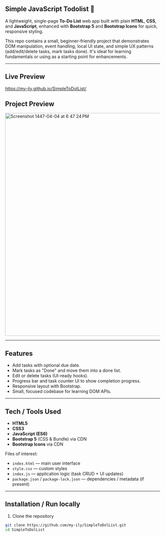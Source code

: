## Simple JavaScript Todolist 🌟

A lightweight, single-page **To‑Do List** web app built with plain **HTML**, **CSS**, and **JavaScript**, enhanced with **Bootstrap 5** and **Bootstrap Icons** for quick, responsive styling.

This repo contains a small, beginner-friendly project that demonstrates DOM manipulation, event handling, local UI state, and simple UX patterns (add/edit/delete tasks, mark tasks done). It's ideal for learning fundamentals or using as a starting point for enhancements.

---

## Live Preview
 https://my-ily.github.io/SimpleToDolList/


 ## Project Preview
<img width="1035" height="725" alt="Screenshot 1447-04-04 at 6 47 24 PM" src="https://github.com/user-attachments/assets/b34e8adc-865c-4452-b6ee-0bb1c0673566" />





---

## Features

- Add tasks with optional due date.
- Mark tasks as "Done" and move them into a done list.
- Edit or delete tasks (UI-ready hooks).
- Progress bar and task counter UI to show completion progress.
- Responsive layout with Bootstrap.
- Small, focused codebase for learning DOM APIs.

---

## Tech / Tools Used

- **HTML5**
- **CSS3**
- **JavaScript (ES6)**
- **Bootstrap 5** (CSS & Bundle) via CDN
- **Bootstrap Icons** via CDN

Files of interest:
- `index.html` — main user interface
- `style.css` — custom styles
- `index.js` — application logic (task CRUD + UI updates)
- `package.json` / `package-lock.json` — dependencies / metadata (if present)

---

## Installation / Run locally

1. Clone the repository
```bash
git clone https://github.com/my-ily/SimpleToDolList.git
cd SimpleToDolList
